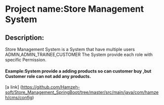 # Project name:Store Management System
## Description:
Store Management System is a System that have multiple users ADMIN,ADMIN_TRAINEE,CUSTOMER
The System provide each role with specific Permission.
#### Example:System provide a adding products so can customer buy ,but Customer role can not add any products.
[a link] (https://github.com/Hamzeh-soft/Store_Management_SpringBoot/tree/master/src/main/java/com/hamzeh/cms/config)

